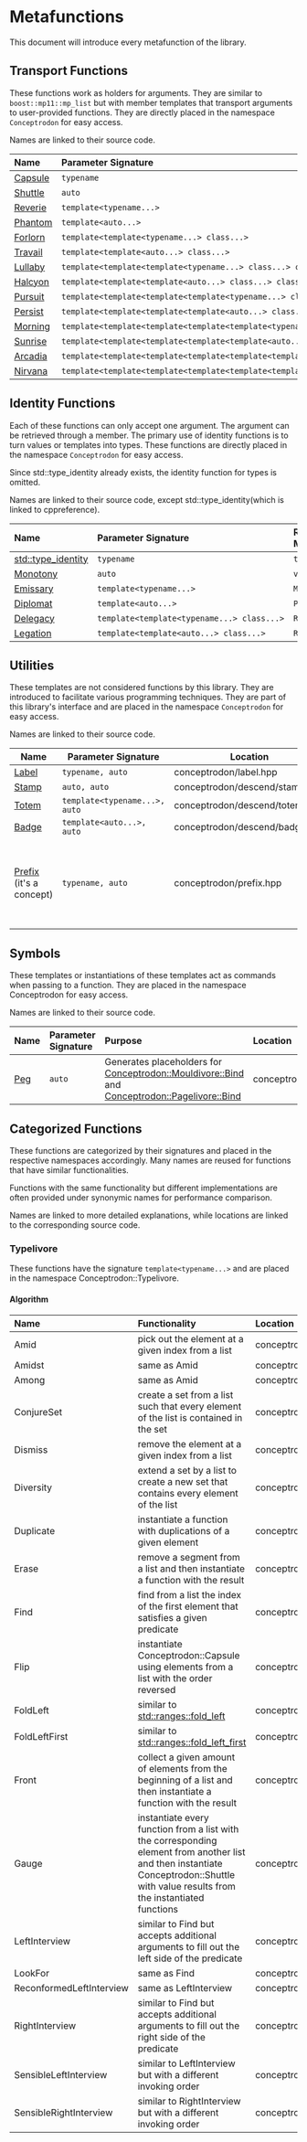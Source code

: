 # Metafunctions

This document will introduce every metafunction of the library.

## Transport Functions

These functions work as holders for arguments.
They are similar to `boost::mp11::mp_list` but with member templates that transport arguments to user-provided functions.
They are directly placed in the namespace `Conceptrodon` for easy access.

Names are linked to their source code.

| Name | Parameter Signature | Transport&nbsp;members | Location |
|:-|:-|:-|:-|
| [Capsule](https://github.com/AmazingMonster/conceptrodon/blob/main/conceptrodon/capsule.hpp) | `typename` | `Road` & `UniRoad` | conceptrodon/capsule.hpp |
| [Shuttle](https://github.com/AmazingMonster/conceptrodon/blob/main/conceptrodon/shuttle.hpp) | `auto` | `Rail` & `UniRail` | conceptrodon/shuttle.hpp |
| [Reverie](https://github.com/AmazingMonster/conceptrodon/blob/main/conceptrodon/reverie.hpp) | `template<typename...>` | `Flow` & `UniFlow` | conceptrodon/reverie.hpp |
| [Phantom](https://github.com/AmazingMonster/conceptrodon/blob/main/conceptrodon/phantom.hpp) | `template<auto...>` | `Sail` & `UniSail` | conceptrodon/phantom.hpp |
| [Forlorn](https://github.com/AmazingMonster/conceptrodon/blob/main/conceptrodon/forlorn.hpp) | <code>template<template<typename...>&nbsp;class...></code> | `Snow` & `UniSnow` | conceptrodon/forlorn.hpp |
| [Travail](https://github.com/AmazingMonster/conceptrodon/blob/main/conceptrodon/travail.hpp) | <code>template<template<auto...>&nbsp;class...></code> | `Hail` & `UniHail` | conceptrodon/travail.hpp |
| [Lullaby](https://github.com/AmazingMonster/conceptrodon/blob/main/conceptrodon/lullaby.hpp) | <code>template<template<template<typename...>&nbsp;class...>&nbsp;class...></code> | `Lull` & `UniLull` | conceptrodon/lullaby.hpp |
| [Halcyon](https://github.com/AmazingMonster/conceptrodon/blob/main/conceptrodon/halcyon.hpp) | <code>template<template<template<auto...>&nbsp;class...>&nbsp;class...></code> | `Calm` & `UniCalm` | conceptrodon/halcyon.hpp |
| [Pursuit](https://github.com/AmazingMonster/conceptrodon/blob/main/conceptrodon/pursuit.hpp) | <code>template<template<template<template<typename...>&nbsp;class...>&nbsp;class...>&nbsp;class...></code> | `Hope` & `UniHope` | conceptrodon/pursuit.hpp |
| [Persist](https://github.com/AmazingMonster/conceptrodon/blob/main/conceptrodon/persist.hpp) | <code>template<template<template<template<auto...>&nbsp;class...>&nbsp;class...>&nbsp;class...></code> | `Will` & `UniWill` | conceptrodon/persist.hpp |
| [Morning](https://github.com/AmazingMonster/conceptrodon/blob/main/conceptrodon/morning.hpp) | <code>template<template<template<template<template<typename...>&nbsp;class...>&nbsp;class...>&nbsp;class...>&nbsp;class...></code> | `Glow` & `UniGlow` | conceptrodon/morning.hpp |
| [Sunrise](https://github.com/AmazingMonster/conceptrodon/blob/main/conceptrodon/sunrise.hpp) | <code>template<template<template<template<template<auto...>&nbsp;class...>&nbsp;class...>&nbsp;class...>&nbsp;class...></code> | `Dawn` & `UniDawn` | conceptrodon/sunrise.hpp |
| [Arcadia](https://github.com/AmazingMonster/conceptrodon/blob/main/conceptrodon/arcadia.hpp) | <code>template<template<template<template<template<template<typename...>&nbsp;class...>&nbsp;class...>&nbsp;class...>&nbsp;class...>&nbsp;class...></code> | | conceptrodon/arcadia.hpp |
| [Nirvana](https://github.com/AmazingMonster/conceptrodon/blob/main/conceptrodon/nirvana.hpp) | <code>template<template<template<template<template<template<auto...>&nbsp;class...>&nbsp;class...>&nbsp;class...>&nbsp;class...>&nbsp;class...></code> | | conceptrodon/nirvana.hpp |

## Identity Functions

Each of these functions can only accept one argument.
The argument can be retrieved through a member.
The primary use of identity functions is to turn values or templates into types.
These functions are directly placed in the namespace `Conceptrodon` for easy access.

Since std::type_identity already exists, the identity function for types is omitted.

Names are linked to their source code, except std::type_identity(which is linked to cppreference).

| Name | Parameter Signature | Retriever Member | location |
|:-|:-|:-|:-|
| [std::type_identity](https://en.cppreference.com/w/cpp/types/type_identity) | `typename` | `type` | |
| [Monotony](https://github.com/AmazingMonster/conceptrodon/blob/main/conceptrodon/monotony.hpp) |`auto` | `value` | conceptrodon/monotony.hpp |
| [Emissary](https://github.com/AmazingMonster/conceptrodon/blob/main/conceptrodon/emissary.hpp) | `template<typename...>` | `Mold` | conceptrodon/emissary.hpp |
| [Diplomat](https://github.com/AmazingMonster/conceptrodon/blob/main/conceptrodon/diplomat.hpp) | `template<auto...>` | `Page` | conceptrodon/diplomat.hpp |
| [Delegacy](https://github.com/AmazingMonster/conceptrodon/blob/main/conceptrodon/delegacy.hpp) | <code>template<template<typename...>&nbsp;class...></code> | `Road` | conceptrodon/delegacy.hpp |
| [Legation](https://github.com/AmazingMonster/conceptrodon/blob/main/conceptrodon/legation.hpp) | <code>template<template<auto...>&nbsp;class...></code> | `Rail` | conceptrodon/legation.hpp |

## Utilities

These templates are not considered functions by this library. They are introduced to facilitate various programming techniques. They are part of this library's interface and are placed in the namespace `Conceptrodon` for easy access.

Names are linked to their source code.

<table>
    <thead>
        <tr>
            <th>Name</th>
            <th>Parameter Signature</th>
            <th>Location</th>
            <th>Demonstration of the technique</th>
        </tr>
    </thead>
    <tbody>
        <tr>
            <td>
                <a href="https://github.com/AmazingMonster/conceptrodon/blob/main/conceptrodon/label.hpp">
                    Label
                </a>
            </td>
            <td><code>typename, auto</code></td>
            <td>conceptrodon/label.hpp</td>
            <td  rowspan=4>
                <ul>
                    <li>
                        <a href="https://youtu.be/LfOh0DwTP00?list=PLbylzvxDYXicFnd_E34j8D9dU7a9ArBYM&t=2048">
                            The Nth Element: A Case Study - Kris Jusiak
                        </a>
                    </li>
                    <li>
                        <a href="https://github.com/StarQTius/Unpadded/blob/unstable-v2/include/upd/detail/variadic/leaf.hpp">
                            upd::detail::variadic::aggregated_leaves
                        </a>
                    <li>
                        <a href="https://github.com/AmazingMonster/conceptrodon/blob/main/conceptrodon/descend/typelivore/amid.hpp">
                            Conceptrodon::Typelivore::Amid
                        </a>
                    </li>
                </ul>
            </td>
        </tr>
        <tr>
            <td>
                <a href="https://github.com/AmazingMonster/conceptrodon/blob/main/conceptrodon/descend/stamp.hpp">
                    Stamp
                </a>
            </td>
            <td><code>auto, auto</code></td>
            <td>conceptrodon/descend/stamp.hpp</td>
        </tr>
        <tr>
            <td>
                <a href="https://github.com/AmazingMonster/conceptrodon/blob/main/conceptrodon/descend/totem.hpp">
                    Totem
                </a>
            </td>
            <td><code>template&lttypename...&gt, auto</code></td>
            <td>conceptrodon/descend/totem.hpp</td>
        </tr>
        <tr>
            <td>
                <a href="https://github.com/AmazingMonster/conceptrodon/blob/main/conceptrodon/descend/badge.hpp">
                    Badge
                </a>
            </td>
            <td><code>template&ltauto...&gt, auto</code></td>
            <td>conceptrodon/descend/badge.hpp</td>
        </tr>
        <tr>
            <td>
                <a href="https://github.com/AmazingMonster/conceptrodon/blob/main/conceptrodon/prefix.hpp">
                    Prefix
                </a>
                (it's a concept)
            </td>
            <td><code>typename, auto</code></td>
            <td>conceptrodon/prefix.hpp</td>
            <td>
                <ul>
                    <li>
                        <a href="https://youtu.be/LfOh0DwTP00?list=PLbylzvxDYXicFnd_E34j8D9dU7a9ArBYM&t=1494">
                            The Nth Element: A Case Study - Kris Jusiak
                        </a>
                    </li>
                    <li>
                        <a href="https://github.com/AmazingMonster/conceptrodon/blob/main/conceptrodon/descend/microbiota/typella/fore.hpp">
                            Conceptrodon::Typella::Fore
                        </a><br>(used to define
                        <a href="https://github.com/AmazingMonster/conceptrodon/blob/main/conceptrodon/descend/typelivore/front.hpp">
                            Conceptrodon::Typelivore::Front
                        </a>and
                        <a href="https://github.com/AmazingMonster/conceptrodon/blob/main/conceptrodon/descend/mouldivore/front.hpp">
                        <!--no line break so that a whitespace won't be added before ')'-->Conceptrodon::Mouldivore::Front</a>)
                    </li>
                </ul>
            </td>
        </tr>
    </tbody>
</table>

## Symbols

These templates or instantiations of these templates act as commands when passing to a function. They are placed in the namespace Conceptrodon for easy access.

Names are linked to their source code.

| Name | Parameter Signature | Purpose | Location |
|:-|:-|:-|:-|
| [Peg](https://github.com/AmazingMonster/conceptrodon/blob/main/conceptrodon/peg.hpp) | `auto` | Generates placeholders for [Conceptrodon::Mouldivore::Bind](https://github.com/AmazingMonster/conceptrodon/blob/main/conceptrodon/descend/descend/mouldivore/bind.hpp) and [Conceptrodon::Pagelivore::Bind](https://github.com/AmazingMonster/conceptrodon/blob/main/conceptrodon/descend/descend/pagelivore/bind.hpp)| conceptrodon/peg.hpp |

## Categorized Functions

These functions are categorized by their signatures and placed in the respective namespaces accordingly.
Many names are reused for functions that have similar functionalities.

Functions with the same functionality but different implementations are often provided under synonymic names for performance comparison.

Names are linked to more detailed explanations, while locations are linked to the corresponding source code.

### Typelivore

These functions have the signature `template<typename...>` and are placed in the namespace Conceptrodon::Typelivore.

#### Algorithm

| Name | Functionality | Location |
|:-|:-|:-|
| Amid | pick out the element at a given index from a list | conceptrodon/descend/typelivore/amid.hpp |
| Amidst | same as Amid | conceptrodon/descend/typelivore/amidst.hpp |
| Among | same as Amid | conceptrodon/typelivore/among.hpp |
| ConjureSet | create a set from a list such that every element of the list is contained in the set | conceptrodon/descend/conjure_set.hpp |
| Dismiss | remove the element at a given index from a list | conceptrodon/descend/typelivore/dismiss.hpp |
| Diversity | extend a set by a list to create a new set that contains every element of the list | conceptrodon/descend/typelivore/diversity.hpp |
| Duplicate | instantiate a function with duplications of a given element | conceptrodon/descend/typelivore/duplicate.hpp |
| Erase | remove a segment from a list and then instantiate a function with the result | conceptrodon/descend/typelivore/duplicate.hpp |
| Find | find from a list the index of the first element that satisfies a given predicate | conceptrodon/typelivore/find.hpp |
| Flip | instantiate Conceptrodon::Capsule using elements from a list with the order reversed | conceptrodon/descend/typelivore/flip.hpp |
| FoldLeft | similar to [std::ranges::fold_left](https://en.cppreference.com/w/cpp/algorithm/ranges/fold_left) | conceptrodon/typelivore/fold_left.hpp |
| FoldLeftFirst | similar to [std::ranges::fold_left_first](https://en.cppreference.com/w/cpp/algorithm/ranges/fold_left_first) | conceptrodon/typelivore/fold_left_first.hpp |
| Front | collect a given amount of elements from the beginning of a list and then instantiate a function with the result | conceptrodon/descend/typelivore/front.hpp |
| Gauge | instantiate every function from a list with the corresponding element from another list and then instantiate Conceptrodon::Shuttle with value results from the instantiated functions | conceptrodon/descend/typelivore/gauge.hpp |
| LeftInterview | similar to Find but accepts additional arguments to fill out the left side of the predicate | conceptrodon/typelivore/left_interview.hpp |
| LookFor | same as Find | conceptrodon/typelivore/look_for.hpp |
| ReconformedLeftInterview | same as LeftInterview | conceptrodon/typelivore/reconformed_left_interview.hpp |
| RightInterview | similar to Find but accepts additional arguments to fill out the right side of the predicate | conceptrodon/typelivore/right_interview.hpp |
| SensibleLeftInterview | similar to LeftInterview but with a different invoking order | conceptrodon/typelivore/sensible_left_interview.hpp |
| SensibleRightInterview | similar to RightInterview but with a different invoking order | conceptrodon/typelivore/sensible_right_interview.hpp |
